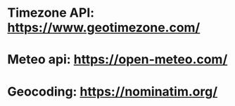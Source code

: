 # Timezone API: https://www.geotimezone.com/

# Meteo api: https://open-meteo.com/

# Geocoding: https://nominatim.org/
